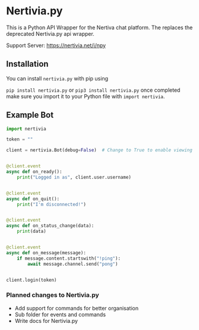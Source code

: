 # Nertivia.py

This is a Python API Wrapper for the Nertiva chat platform. The replaces the deprecated Nertivia.py api wrapper. 

Support Server: https://nertivia.net/i/npy

## Installation
You can install `nertivia.py` with pip using

`pip install nertivia.py` or `pip3 install nertivia.py` once completed make sure you import it to your Python file with `import nertivia`.

## Example Bot

```py
import nertivia

token = ""

client = nertivia.Bot(debug=False)  # Change to True to enable viewing of events, information


@client.event
async def on_ready():
    print("Logged in as", client.user.username)


@client.event
async def on_quit():
    print("I'm disconnected!")


@client.event
async def on_status_change(data):
    print(data)


@client.event
async def on_message(message):
    if message.content.startswith("!ping"):
        await message.channel.send("pong")


client.login(token)
```

### Planned changes to Nertivia.py

- Add support for commands for better organisation
- Sub folder for events and commands
- Write docs for Nertivia.py 


